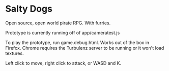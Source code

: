 # Salty Dogs

Open source, open world pirate RPG. With furries.

Prototype is currently running off of app/cameratest.js

To play the prototype, run game.debug.html. Works out of the box in Firefox. Chrome requires the Turbulenz server to be running or it won't load textures.

Left click to move, right click to attack, or WASD and K.